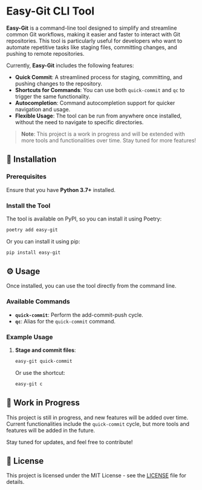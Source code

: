 # Easy-Git CLI Tool

**Easy-Git** is a command-line tool designed to simplify and streamline common Git workflows, making it easier and faster to interact with Git repositories. This tool is particularly useful for developers who want to automate repetitive tasks like staging files, committing changes, and pushing to remote repositories.

Currently, **Easy-Git** includes the following features:
- **Quick Commit**: A streamlined process for staging, committing, and pushing changes to the repository.
- **Shortcuts for Commands**: You can use both `quick-commit` and `qc` to trigger the same functionality.
- **Autocompletion**: Command autocompletion support for quicker navigation and usage.
- **Flexible Usage**: The tool can be run from anywhere once installed, without the need to navigate to specific directories.

> **Note**: This project is a work in progress and will be extended with more tools and functionalities over time. Stay tuned for more features!


## 🚀 Installation

### Prerequisites
Ensure that you have **Python 3.7+** installed.

### Install the Tool

The tool is available on PyPI, so you can install it using Poetry:

```bash
poetry add easy-git
```
Or you can install it using pip:

```bash
pip install easy-git
```

## ⚙️ Usage

Once installed, you can use the tool directly from the command line.

### Available Commands

- **`quick-commit`**: Perform the add-commit-push cycle.
- **`qc`**: Alias for the `quick-commit` command.

### Example Usage

1. **Stage and commit files**:

   ```bash
   easy-git quick-commit
   ```

   Or use the shortcut:

   ```bash
   easy-git c
   ```


## 🚧 Work in Progress

This project is still in progress, and new features will be added over time. Current functionalities include the `quick-commit` cycle, but more tools and features will be added in the future.

Stay tuned for updates, and feel free to contribute!


## 📝 License

This project is licensed under the MIT License - see the [LICENSE](LICENSE) file for details.
